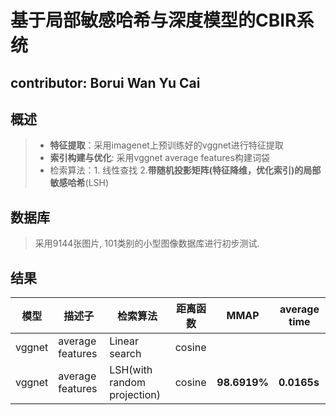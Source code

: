# 基于局部敏感哈希与深度模型的CBIR系统
## contributor: **Borui Wan Yu Cai**
## 概述
> - **特征提取**：采用imagenet上预训练好的vggnet进行特征提取
> - **索引构建与优化**: 采用vggnet average features构建词袋
> - 检索算法：1. 线性查找 2.**带随机投影矩阵(特征降维，优化索引)的局部敏感哈希**(LSH)
## 数据库
> 采用9144张图片, 101类别的小型图像数据库进行初步测试.
## 结果
| 模型 | 描述子  | 检索算法  | 距离函数  | MMAP  |  average time  |
| ---- | ---- | ---- | ---- | ---- | ---- |
| vggnet | average features | Linear search | cosine |  |  |
| vggnet | average features | LSH(with random projection) | cosine | **98.6919%** | **0.0165s** |